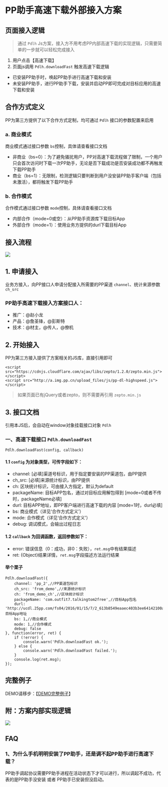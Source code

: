 # PP助手高速下载外部接入方案 #

## 页面接入逻辑 ##
> 通过 `Pdlh` Js方案，接入方不用考虑PP内部高速下载的实现逻辑，只需要简单的一步就可以轻松完成接入

1. 用户点击【高速下载】
2. 页面js调用 `Pdlh.downloadFast` 触发高速下载逻辑

- 已安装PP助手时，唤起PP助手进行高速下载和安装
- 未安装PP助手，进行PP助手下载，安装并启动PP即可完成对目标应用的高速下载和安装

## 合作方式定义 ##
PP为第三方提供了以下合作方式定制，均可通过 `Pdlh` 接口的参数配置来启用

### a. 商业模式 ###

商业模式通过接口参数 `bs`控制，具体请查看接口文档

- 非商业（bs=0）：为了避免骚扰用户，PP对高速下载流程做了限制，一个用户只会首次访问时下载一次PP助手，无论是否下载成功是否安装成功都不再触发下载PP助手
- 商业（bs=1）：无限制，检测逻辑只要判断到用户没安装PP助手客户端（包括未激活），都将触发下载PP助手

### b. 合作模式 ###

合作模式通过接口参数 `mode`控制，具体请查看接口文档

- 内部合作（mode=0或空）：从PP助手资源库下载目标App
- 外部合作（mode=1）：使用业务方提供的durl下载目标App

## 接入流程 ##
![](https://github.com/ppfe/pdlh/blob/master/imgs/%E6%8E%A5%E5%85%A5%E6%B5%81%E7%A8%8B.png?raw=true)

## 1. 申请接入 ##
业务方接入，向PP接口人申请分配接入所需要的PP渠道 `channel`、统计来源参数 `ch_src`

### PP助手高速下载接入方案接口人： ###

- 推广：@赵小龙
- 产品：@詹圣锋，@彭斯特
- 技术：@材主，@传人，@僚机

## 2. 开始接入 ##

PP为第三方接入提供了方案相关的JS库，直接引用即可

	<script src="https://cdnjs.cloudflare.com/ajax/libs/zepto/1.2.0/zepto.min.js"></script>
    <script src="http://a.img.pp.cn/upload_files/js/pp-dl-highspeed.js"></script>

> 如果页面已有jQuery或者zepto，则不需要再引用 `zepto.min.js`

## 3. 接口文档 ##
引用本JS后，会自动在window对象挂载接口对象 `Pdlh`

### 一、高速下载接口 `Pdlh.downloadFast` ###

	Pdlh.downloadFast(config, callback)

#### 1.1 `config` 为对象类型，可传字段如下： ####

- channel: [必填]渠道号标识，用于指定要安装的PP渠道包，由PP提供
- ch_src: [必填]来源统计标识，由PP提供
- ch: 区块统计标识，可由接入方指定，默认为default
- packageName: 目标APP包名，通过对目标应用解包得到 [mode=0或者不传时，packageName必填]
- durl: 目标APP地址，即PP客户端进行高速下载的内容 [mode=1时，durl必填]
- bs: 商业模式（详见‘合作方式定义’）
- mode: 合作模式（详见‘合作方式定义’）
- debug: 调试模式，会输出过程日志

#### 1.2 `callback` 为回调函数，返回参数如下： ####

- error: 错误信息（0：成功，非0：失败），`ret.msg`中有结果描述
- ret: {Object}结果详情，`ret.msg`字段描述方法运行结果

#### 举个栗子 ####

	Pdlh.downloadFast({
		channel: 'pp_2',//PP渠道包标识
		ch_src: 'from_demo',//来源统计标识
		ch: 'from_demo_ch',//区块统计标识
		packageName: 'com.outfit7.talkingtom2free',//目标App包名
		durl: 'http://ucdl.25pp.com/fs04/2016/01/15/7/2_613b8549eaaec403b3ee64142100a861.apk',//目标App地址
		bs: 1,//商业模式
		mode: 1,//合作模式
		debug: false
	}, function(error, ret) {
		if (!error) {
			console.warn('Pdlh.downloadFast ok.');
		} else {
			console.warn('Pdlh.downloadFast failed.');
		}
		console.log(ret.msg);
	});


## 完整例子 ##
DEMO请移步：【[DEMO完整例子](https://github.com/ppfe/pdlh/tree/master/demo)】

## 附：方案内部实现逻辑 ##
![](https://github.com/ppfe/pdlh/blob/master/imgs/%E6%96%B9%E6%A1%88%E5%86%85%E9%83%A8%E9%80%BB%E8%BE%91.png?raw=true)

## FAQ ##

### 1、为什么手机明明安装了PP助手，还是调不起PP助手进行高速下载？ ###
PP助手调起协议需要PP助手进程在活动状态下才可以进行，所以调起不成功，代表的是PP助手没安装 或者 PP助手已安装但没启动。
